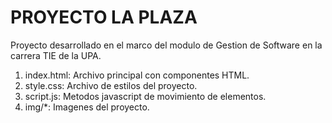 # PROYECTO LA PLAZA
Proyecto desarrollado en el marco del modulo de Gestion de Software en la carrera TIE de la UPA.

1. index.html: Archivo principal con componentes HTML.
2. style.css: Archivo de estilos del proyecto.
3. script.js: Metodos javascript de movimiento de elementos.
4. img/*: Imagenes del proyecto.


